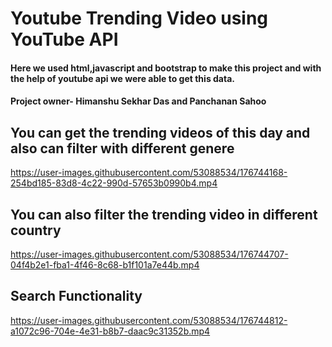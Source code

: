 # Youtube Trending Video using YouTube API
#### Here we used html,javascript and bootstrap to make this project and with the help of youtube api we were able to get this data.
#### Project owner- Himanshu Sekhar Das and Panchanan Sahoo


## You can get the trending videos of this day and also can filter with different genere


https://user-images.githubusercontent.com/53088534/176744168-254bd185-83d8-4c22-990d-57653b0990b4.mp4

## You can also filter the trending video in different country








https://user-images.githubusercontent.com/53088534/176744707-04f4b2e1-fba1-4f46-8c68-b1f101a7e44b.mp4


## Search Functionality 




https://user-images.githubusercontent.com/53088534/176744812-a1072c96-704e-4e31-b8b7-daac9c31352b.mp4

